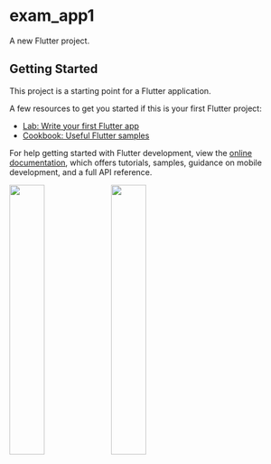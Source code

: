 # exam_app1

A new Flutter project.

## Getting Started

This project is a starting point for a Flutter application.

A few resources to get you started if this is your first Flutter project:

- [Lab: Write your first Flutter app](https://docs.flutter.dev/get-started/codelab)
- [Cookbook: Useful Flutter samples](https://docs.flutter.dev/cookbook)

For help getting started with Flutter development, view the
[online documentation](https://docs.flutter.dev/), which offers tutorials,
samples, guidance on mobile development, and a full API reference.
<p>
<img src="https://user-images.githubusercontent.com/114207841/221587941-f9bb27c7-90f0-43f5-b3c5-877d5e6074d3.jpg" width=35% height=35%>
<img src="https://user-images.githubusercontent.com/114207841/221588016-f9384c79-a1eb-4a53-9da8-67f2018f7c5e.jpg" width=35% height=35%>
</p>
